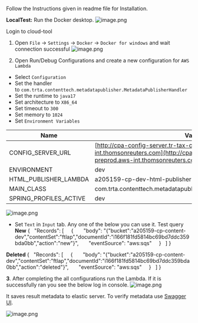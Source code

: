 Follow the Instructions  given  in readme  file for  Installation.

**LocalTest:**
Run the Docker desktop.
![image.png](/.attachments/image-cd61af4f-831a-45d3-9581-84f1f3e00479.png)

Login to cloud-tool
1. Open `File` -> `Settings` -> `Docker` -> `Docker for windows` and wait connection successful
![image.png](/.attachments/image-90c07a29-0f20-420e-afaf-7ae58d18561c.png)

2. Open Run/Debug Configurations and create a new configuration for `AWS Lambda`
*   Select `Configuration`
*   Set the handler to `com.trta.contenttech.metadatapublisher.MetadataPublisherHandler`
*   Set the runtime to `java17`
*   Set architecture to `X86_64`
*   Set timeout to `300`
*   Set memory to `1024`
*   Set `Environment Variables`

|  **Name**|**Value**  |
|--|--|
| CONFIG_SERVER_URL |[http://cpa-config-server.tr-tax-cp-preprod.aws-int.thomsonreuters.com](http://cpa-config-server.tr-tax-cp-preprod.aws-int.thomsonreuters.com/)  |
| ENVIRONMENT | dev |
|HTML_PUBLISHER_LAMBDA  | a205159-cp-dev-html-publisher |
|MAIN_CLASS  | com.trta.contenttech.metadatapublisher.MetadataPublisherApplication |
| SPRING_PROFILES_ACTIVE | dev |

![image.png](/.attachments/image-b016814e-441b-42ec-b8b3-2e0a76ae9198.png)

- Set `Text` in `Input` tab.  Any one of the below you can use it.
   Test query
**New**
{
  "Records": [
    {
      "body": "{\"bucket\":\"a205159-cp-content-dev\",\"contentSet\":\"ftlap\",\"documentId\":\"i166f181fd5814bc69bd7ddc359bda0bb\",\"action\":\"new\"}",
      "eventSource": "aws:sqs"
    }
  ]
}

**Deleted**
{
  "Records": [
    {
      "body": "{\"bucket\":\"a205159-cp-content-dev\",\"contentSet\":\"ftlap\",\"documentId\":\"i166f181fd5814bc69bd7ddc359bda0bb\",\"action\":\"deleted\"}",
      "eventSource": "aws:sqs"
    }
  ]
}

**3**. After completing the all configurations run the Lambda. If it is successfully ran you see the below log in console.
![image.png](/.attachments/image-c14ce5a2-bcac-402b-a26f-ffad4409f82b.png)


It saves result metadata to elastic server.
To verify metadata use [Swagger UI](https://cp-dev-cp-metadata-service.tr-tax-cp-preprod.aws-int.thomsonreuters.com/api/docs/cp-metadata-service/swagger-ui/index.html#/cp-metadata-service-controller/get_1 "https://cp-dev-cp-metadata-service.tr-tax-cp-preprod.aws-int.thomsonreuters.com/api/docs/cp-metadata-service/swagger-ui/index.html#/cp-metadata-service-controller/get_1").

![image.png](/.attachments/image-eebb4e49-a2d0-4ca0-b863-294cddc565b7.png)